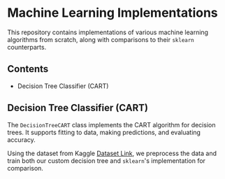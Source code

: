 # Machine Learning Implementations

This repository contains implementations of various machine learning algorithms from scratch, along with comparisons to their `sklearn` counterparts.

## Contents
- Decision Tree Classifier (CART)


## Decision Tree Classifier (CART)
The `DecisionTreeCART` class implements the CART algorithm for decision trees. It supports fitting to data, making predictions, and evaluating accuracy.

Using the dataset from Kaggle [Dataset Link](https://www.kaggle.com/datasets/kaushiksuresh147/customer-segmentation/data), we preprocess the data and train both our custom decision tree and `sklearn`'s implementation for comparison.